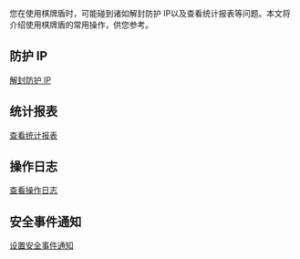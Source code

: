 您在使用棋牌盾时，可能碰到诸如解封防护 IP以及查看统计报表等问题。本文将介绍使用棋牌盾的常用操作，供您参考。
## 防护 IP
[解封防护 IP](https://cloud.tencent.com/document/product/1022/31366)

## 统计报表
[查看统计报表](https://cloud.tencent.com/document/product/1022/31367)

## 操作日志
[查看操作日志](https://cloud.tencent.com/document/product/1022/31648)

## 安全事件通知
[设置安全事件通知](https://cloud.tencent.com/document/product/1022/31368)
